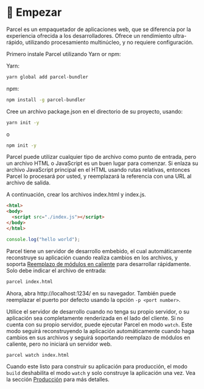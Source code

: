 # 🚀 Empezar

Parcel es un empaquetador de aplicaciones web, que se diferencia por la experiencia ofrecida a los desarrolladores. Ofrece un rendimiento ultra-rápido, utilizando procesamiento multinúcleo, y no requiere configuración.

Primero instale Parcel utilizando Yarn or npm:

Yarn:
```bash
yarn global add parcel-bundler
```

npm:
```bash
npm install -g parcel-bundler
```

Cree un archivo package.json en el directorio de su proyecto, usando:

```bash
yarn init -y
```
o
```bash
npm init -y
```

Parcel puede utilizar cualquier tipo de archivo como punto de entrada, pero un archivo HTML o JavaScript es un buen lugar para comenzar. Si enlaza su archivo JavaScript principal en el HTML usando rutas relativas, entonces Parcel lo procesará por usted, y reemplazará la referencia con una URL al archivo de salida.

A continuación, crear los archivos index.html y index.js.

```html
<html>
<body>
  <script src="./index.js"></script>
</body>
</html>
```

```javascript
console.log("hello world");
```

Parcel tiene un servidor de desarrollo embebido, el cual automáticamente reconstruye su aplicación cuando realiza cambios en los archivos, y soporta [Reemplazo de módulos en caliente](hmr.html) para desarrollar rápidamente. Solo debe indicar el archivo de entrada:

```bash
parcel index.html
```

Ahora, abra http://localhost:1234/ en su navegador. También puede reemplazar el puerto por defecto usando la opción `-p <port number>`.

Utilice el servidor de desarrollo cuando no tenga su propio servidor, o su aplicación sea completamente renderizada en el lado del cliente. Si no cuenta con su propio servidor, puede ejecutar Parcel en modo `watch`. Este modo seguirá reconstruyendo la aplicación automáticamente cuando haga cambios en sus archivos y seguirá soportando reemplazo de módulos en caliente, pero no iniciará un servidor web.

```bash
parcel watch index.html
```

Cuando este listo para construir su aplicación para producción, el modo `build` deshabilita el modo `watch` y solo construye la aplicación una vez. Vea la sección [Producción](production.html) para más detalles.
